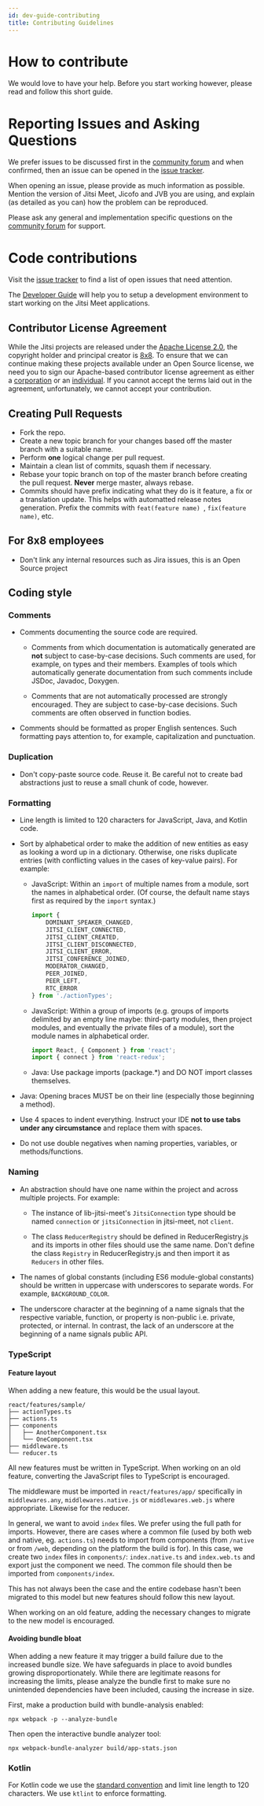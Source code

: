 ```yaml
---
id: dev-guide-contributing
title: Contributing Guidelines
---
```


# How to contribute
We would love to have your help. Before you start working however, please read
and follow this short guide.

# Reporting Issues and Asking Questions

We prefer issues to be discussed first in the [community forum](https://community.jitsi.org/) and when confirmed, then an issue can be opened in the [issue tracker](https://github.com/jitsi/jitsi-meet/issues).

When opening an issue, please provide as much information as possible. Mention the version of Jitsi Meet, Jicofo and JVB you are using, and explain (as detailed as you can) how the problem can be reproduced.

Please ask any general and implementation specific questions on the [community forum](https://community.jitsi.org/) for support.

# Code contributions

Visit the [issue tracker](https://github.com/jitsi/jitsi-meet/issues) to find a list of open issues that need attention.

The [Developer Guide](/docs/category/developer-guide) will help you to setup a development environment to start working on the Jitsi Meet applications.

## Contributor License Agreement
While the Jitsi projects are released under the
[Apache License 2.0](https://github.com/jitsi/jitsi-meet/blob/master/LICENSE), the copyright
holder and principal creator is [8x8](https://www.8x8.com/). To
ensure that we can continue making these projects available under an Open Source license,
we need you to sign our Apache-based contributor
license agreement as either a [corporation](https://jitsi.org/ccla) or an
[individual](https://jitsi.org/icla). If you cannot accept the terms laid out
in the agreement, unfortunately, we cannot accept your contribution.

## Creating Pull Requests
- Fork the repo.
- Create a new topic branch for your changes based off the master branch with a suitable name.
- Perform **one** logical change per pull request.
- Maintain a clean list of commits, squash them if necessary.
- Rebase your topic branch on top of the master branch before creating the pull
 request. **Never** merge master, always rebase.
- Commits should have prefix indicating what they do is it feature, a fix or a translation update. This helps with automatted release notes generation. Prefix the commits with `feat(feature name) `, `fix(feature name)`, etc.

## For 8x8 employees
- Don't link any internal resources such as Jira issues, this is an Open Source project

## Coding style

### Comments

* Comments documenting the source code are required.

  * Comments from which documentation is automatically generated are **not**
    subject to case-by-case decisions. Such comments are used, for example, on
    types and their members. Examples of tools which automatically generate
    documentation from such comments include JSDoc, Javadoc, Doxygen.

  * Comments that are not automatically processed are strongly encouraged. They
    are subject to case-by-case decisions. Such comments are often observed in
    function bodies.

* Comments should be formatted as proper English sentences. Such formatting pays
  attention to, for example, capitalization and punctuation.

### Duplication

* Don't copy-paste source code. Reuse it. Be careful not to create bad abstractions just to reuse a small chunk of code, however.

### Formatting

* Line length is limited to 120 characters for JavaScript, Java, and Kotlin code.

* Sort by alphabetical order to make the addition of new entities as
  easy as looking a word up in a dictionary. Otherwise, one risks duplicate
  entries (with conflicting values in the cases of key-value pairs). For
  example:

  * JavaScript: Within an `import` of multiple names from a module, sort the names in
    alphabetical order. (Of course, the default name stays first as required by
    the `import` syntax.)

    ````javascript
    import {
        DOMINANT_SPEAKER_CHANGED,
        JITSI_CLIENT_CONNECTED,
        JITSI_CLIENT_CREATED,
        JITSI_CLIENT_DISCONNECTED,
        JITSI_CLIENT_ERROR,
        JITSI_CONFERENCE_JOINED,
        MODERATOR_CHANGED,
        PEER_JOINED,
        PEER_LEFT,
        RTC_ERROR
    } from './actionTypes';
    ````

  * JavaScript: Within a group of imports (e.g. groups of imports delimited by an empty line
    maybe: third-party modules, then project modules, and eventually the
    private files of a module), sort the module names in alphabetical order.

    ````javascript
    import React, { Component } from 'react';
    import { connect } from 'react-redux';
    ````
  * Java: Use package imports (package.*) and DO NOT import classes themselves.

* Java: Opening braces MUST be on their line (especially those beginning a method).

* Use 4 spaces to indent everything. Instruct your IDE **not to use tabs under any circumstance** and replace them with spaces.

* Do not use double negatives when naming properties, variables, or methods/functions.

### Naming

* An abstraction should have one name within the project and across multiple
  projects. For example:

  * The instance of lib-jitsi-meet's `JitsiConnection` type should be named
    `connection` or `jitsiConnection` in jitsi-meet, not `client`.

  * The class `ReducerRegistry` should be defined in ReducerRegistry.js and its
    imports in other files should use the same name. Don't define the class
    `Registry` in ReducerRegistry.js and then import it as `Reducers` in other
    files.

* The names of global constants (including ES6 module-global constants) should
  be written in uppercase with underscores to separate words. For example,
  `BACKGROUND_COLOR`.

* The underscore character at the beginning of a name signals that the
  respective variable, function, or property is non-public i.e. private, protected,
  or internal. In contrast, the lack of an underscore at the beginning of a name
  signals public API.

### TypeScript

#### Feature layout

When adding a new feature, this would be the usual layout.

```
react/features/sample/
├── actionTypes.ts
├── actions.ts
├── components
│   ├── AnotherComponent.tsx
│   └── OneComponent.tsx
├── middleware.ts
└── reducer.ts
```

All new features must be written in TypeScript. When working on an old feature,
converting the JavaScript files to TypeScript is encouraged.

The middleware must be imported in `react/features/app/` specifically
in `middlewares.any`, `middlewares.native.js` or `middlewares.web.js` where appropriate.
Likewise for the reducer.

In general, we want to avoid `index` files. We prefer using the full path for imports.
However, there are cases where a common file (used by both web and native, eg. `actions.ts`)
needs to import from components (from `/native` or from `/web`, depending on the platform the build is for).
In this case, we create two `index` files in `components/`: `index.native.ts` and `index.web.ts` and export
just the component we need. The common file should then be imported from `components/index`.

This has not always been the case and the entire codebase hasn't been migrated to
this model but new features should follow this new layout.

When working on an old feature, adding the necessary changes to migrate to the new
model is encouraged.

#### Avoiding bundle bloat

When adding a new feature it may trigger a build failure due to the increased bundle size. We have safeguards in place to avoid bundles growing disproportionately. While there are legitimate reasons for increasing the limits, please analyze the bundle first to make sure no unintended dependencies have been included, causing the increase in size.

First, make a production build with bundle-analysis enabled:

```
npx webpack -p --analyze-bundle
```

Then open the interactive bundle analyzer tool:

```
npx webpack-bundle-analyzer build/app-stats.json
```

### Kotlin

For Kotlin code we use the [standard convention](https://kotlinlang.org/docs/coding-conventions.html) and limit line length to 120 characters. We use `ktlint` to enforce formatting.
